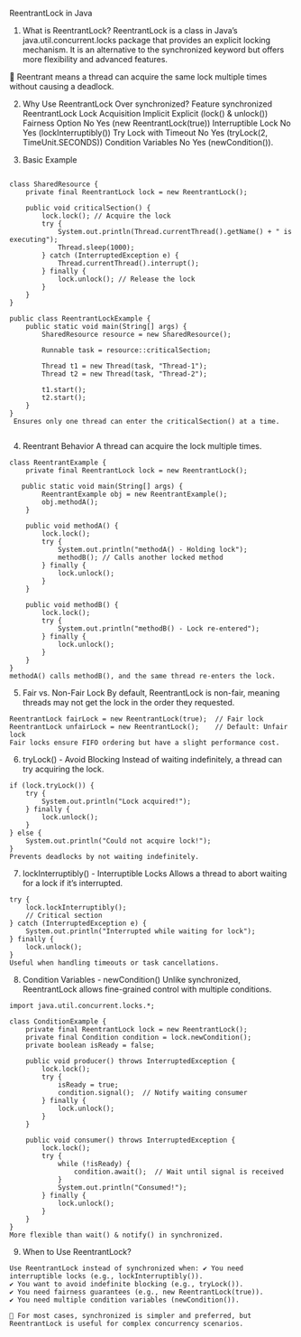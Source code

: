ReentrantLock in Java

1. What is ReentrantLock?
   ReentrantLock is a class in Java’s java.util.concurrent.locks package that provides an explicit locking mechanism. It
   is an alternative to the synchronized keyword but offers more flexibility and advanced features.

🔹 Reentrant means a thread can acquire the same lock multiple times without causing a deadlock.

2. Why Use ReentrantLock Over synchronized?
   Feature synchronized ReentrantLock
   Lock Acquisition Implicit Explicit (lock() & unlock())
   Fairness Option No Yes (new ReentrantLock(true))
   Interruptible Lock No Yes (lockInterruptibly())
   Try Lock with Timeout No Yes (tryLock(2, TimeUnit.SECONDS))
   Condition Variables No Yes (newCondition()).


3. Basic Example

``` import java.util.concurrent.locks.ReentrantLock;

class SharedResource {
    private final ReentrantLock lock = new ReentrantLock();

    public void criticalSection() {
        lock.lock(); // Acquire the lock
        try {
            System.out.println(Thread.currentThread().getName() + " is executing");
            Thread.sleep(1000);
        } catch (InterruptedException e) {
            Thread.currentThread().interrupt();
        } finally {
            lock.unlock(); // Release the lock
        }
    }
}

public class ReentrantLockExample {
    public static void main(String[] args) {
        SharedResource resource = new SharedResource();

        Runnable task = resource::criticalSection;

        Thread t1 = new Thread(task, "Thread-1");
        Thread t2 = new Thread(task, "Thread-2");

        t1.start();
        t2.start();
    }
}
 Ensures only one thread can enter the criticalSection() at a time.


```

4. Reentrant Behavior
   A thread can acquire the lock multiple times.

```
class ReentrantExample {
    private final ReentrantLock lock = new ReentrantLock();
   
   public static void main(String[] args) {
        ReentrantExample obj = new ReentrantExample();
        obj.methodA();
    }
    
    public void methodA() {
        lock.lock();
        try {
            System.out.println("methodA() - Holding lock");
            methodB(); // Calls another locked method
        } finally {
            lock.unlock();
        }
    }

    public void methodB() {
        lock.lock();
        try {
            System.out.println("methodB() - Lock re-entered");
        } finally {
            lock.unlock();
        }
    }
}
methodA() calls methodB(), and the same thread re-enters the lock.
```
5. Fair vs. Non-Fair Lock
   By default, ReentrantLock is non-fair, meaning threads may not get the lock in the order they requested.
```
ReentrantLock fairLock = new ReentrantLock(true);  // Fair lock
ReentrantLock unfairLock = new ReentrantLock();    // Default: Unfair lock
Fair locks ensure FIFO ordering but have a slight performance cost.
```

6. tryLock() - Avoid Blocking
   Instead of waiting indefinitely, a thread can try acquiring the lock.

```
if (lock.tryLock()) {
    try {
        System.out.println("Lock acquired!");
    } finally {
        lock.unlock();
    }
} else {
    System.out.println("Could not acquire lock!");
}
Prevents deadlocks by not waiting indefinitely.
```

7. lockInterruptibly() - Interruptible Locks
   Allows a thread to abort waiting for a lock if it’s interrupted.

```
try {
    lock.lockInterruptibly();
    // Critical section
} catch (InterruptedException e) {
    System.out.println("Interrupted while waiting for lock");
} finally {
    lock.unlock();
}
Useful when handling timeouts or task cancellations.
```   

8. Condition Variables - newCondition()
   Unlike synchronized, ReentrantLock allows fine-grained control with multiple conditions.

```
import java.util.concurrent.locks.*;

class ConditionExample {
    private final ReentrantLock lock = new ReentrantLock();
    private final Condition condition = lock.newCondition();
    private boolean isReady = false;

    public void producer() throws InterruptedException {
        lock.lock();
        try {
            isReady = true;
            condition.signal();  // Notify waiting consumer
        } finally {
            lock.unlock();
        }
    }

    public void consumer() throws InterruptedException {
        lock.lock();
        try {
            while (!isReady) {
                condition.await();  // Wait until signal is received
            }
            System.out.println("Consumed!");
        } finally {
            lock.unlock();
        }
    }
}
More flexible than wait() & notify() in synchronized.
```

9. When to Use ReentrantLock?
```
Use ReentrantLock instead of synchronized when: ✔ You need interruptible locks (e.g., lockInterruptibly()).
✔ You want to avoid indefinite blocking (e.g., tryLock()).
✔ You need fairness guarantees (e.g., new ReentrantLock(true)).
✔ You need multiple condition variables (newCondition()).

🚀 For most cases, synchronized is simpler and preferred, but ReentrantLock is useful for complex concurrency scenarios.
```